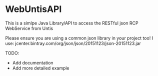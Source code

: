 # WebUntisAPI
This is a simlpe Java Library/API to access the RESTful json RCP WebService from Untis

Please ensure you are using a common json library in your project too! I use: jcenter.bintray.com/org/json/json/20151123/json-20151123.jar

TODO:

- Add documentation
- Add more detailed example
